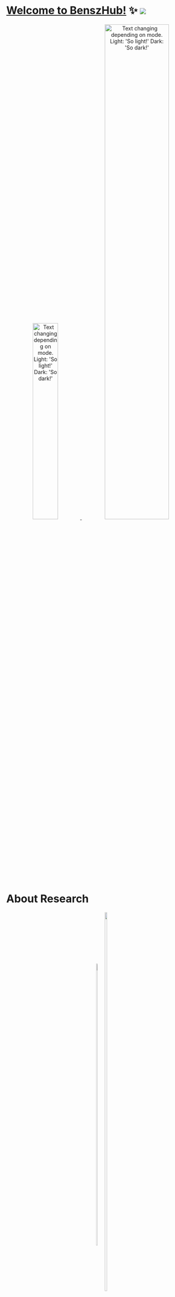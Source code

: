 
<!--
**huangwb8/huangwb8** is a ✨ _special_ ✨ repository because its `README.md` (this file) appears on your GitHub profile.

Here are some ideas to get you started:

- 🔭 I’m currently working on ...
- 🌱 I’m currently learning ...
- 👯 I’m looking to collaborate on ...
- 🤔 I’m looking for help with ...
- 💬 Ask me about ...
- 📫 How to reach me: ...
- 😄 Pronouns: ...
- ⚡ Fun fact: ...
-->

# [Welcome to BenszHub!](https://blognas.hwb0307.com) ✨ <a href="https://blognas.hwb0307.com"><img src="https://komarev.com/ghpvc/?username=huangwb8&color=blueviolet&style=flat-square&label=Nice+To+Meet+U"></a>

<a href="https://blognas.hwb0307.com">
<p align="center">
 <picture>
  <source media="(prefers-color-scheme: dark)" srcset="https://github-profile-trophy.vercel.app/?username=huangwb8&theme=algolia&row=2&column=3&no-frame=true" width="36.5%">
  <img alt="Text changing depending on mode. Light: 'So light!' Dark: 'So dark!'" src="https://github-profile-trophy.vercel.app/?username=huangwb8&theme=flat&row=2&column=3&margin-w=1&margin-h=1" width="36.5%">
</picture>
 <picture>
  <source media="(prefers-color-scheme: dark)" srcset="https://github-readme-stats.vercel.app/api?username=huangwb8&show_icons=true&theme=radical&hide_border=true" width="58%">
  <img alt="Text changing depending on mode. Light: 'So light!' Dark: 'So dark!'" src="https://github-readme-stats.vercel.app/api?username=huangwb8&show_icons=true" width="58%">
</picture>
</p>
</a>

# About Research

<p align="center">
  <a href="https://github.com/huangwb8/GSClassifier" style="display: inline-block;">
    <img align="center" src="https://github-readme-stats.vercel.app/api/pin/?username=huangwb8&repo=GSClassifier" width="43.75%">
  </a>
  <a href="https://github.com/huangwb8/ChineseResearchLaTeX" style="display: inline-block;">
    <img align="center" src="https://github-readme-stats.vercel.app/api/pin/?username=huangwb8&repo=ChineseResearchLaTeX" width="50.75%">
  </a>
</p>

# About blog

<p align="center">
  <a href="https://github.com/huangwb8/m2w" style="display: inline-block;">
    <img align="center" src="https://github-readme-stats.vercel.app/api/pin/?username=huangwb8&repo=m2w" width="43.75%">
  </a>
  <a href="https://github.com/huangwb8/bloghelper" style="display: inline-block;">
    <img align="center" src="https://github-readme-stats.vercel.app/api/pin/?username=huangwb8&repo=bloghelper" width="50.75%">
  </a>
  <a href="https://github.com/huangwb8/random-image" style="display: inline-block;">
    <img align="center" src="https://github-readme-stats.vercel.app/api/pin/?username=huangwb8&repo=random-image" width="50.75%">
  </a>
  <a href="https://github.com/huangwb8/live2dyy" style="display: inline-block;">
    <img align="center" src="https://github-readme-stats.vercel.app/api/pin/?username=huangwb8&repo=live2dyy" width="43.75%">
  </a>
</p>

<!-- <details hide>
<summary>About Me..</summary>
<a href="https://blognas.hwb0307.com">
 <p align="center"> 
  <picture>
    <source media="(prefers-color-scheme: dark)" srcset="https://github-readme-stats.vercel.app/api/wakatime?username=huangwb8&show_icons=true&theme=algolia&hide_border=true&langs_count=12" width="100%">
    <img alt="Text changing depending on mode. Light: 'So light!' Dark: 'So dark!'" src="https://github-readme-stats.vercel.app/api/wakatime?username=huangwb8&show_icons=true&langs_count=12" width="100%">
  </picture>
 </p>
</a>
</details> -->
